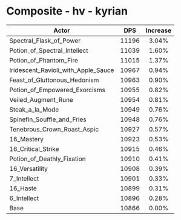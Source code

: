 # Composite - hv - kyrian
| Actor | DPS | Increase |
|---|:---:|:---:|
|Spectral_Flask_of_Power|11196|3.04%|
|Potion_of_Spectral_Intellect|11039|1.60%|
|Potion_of_Phantom_Fire|11015|1.37%|
|Iridescent_Ravioli_with_Apple_Sauce|10967|0.94%|
|Feast_of_Gluttonous_Hedonism|10963|0.90%|
|Potion_of_Empowered_Exorcisms|10955|0.82%|
|Veiled_Augment_Rune|10954|0.81%|
|Steak_a_la_Mode|10949|0.76%|
|Spinefin_Souffle_and_Fries|10948|0.76%|
|Tenebrous_Crown_Roast_Aspic|10927|0.57%|
|16_Mastery|10923|0.53%|
|16_Critical_Strike|10915|0.46%|
|Potion_of_Deathly_Fixation|10910|0.41%|
|16_Versatility|10908|0.39%|
|7_Intellect|10901|0.33%|
|16_Haste|10899|0.31%|
|6_Intellect|10896|0.28%|
|Base|10866|0.00%|
